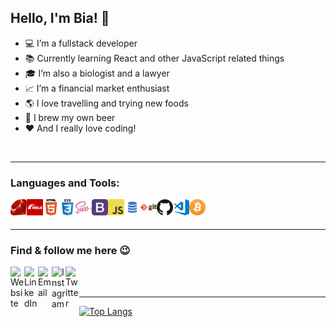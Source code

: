 ## Hello, I'm Bia! 👋

- 💻 I’m a fullstack developer
- 📚 Currently learning React and other JavaScript related things
- 🎓 I’m also a biologist and a lawyer 
- 📈 I’m a financial market enthusiast
- 🌎 I love travelling and trying new foods 
- 🍺 I brew my own beer 
- ❤️ And I really love coding! 

<br />
<hr>

### Languages and Tools:

<img align="left" alt="Ruby" width="26px" src="https://raw.githubusercontent.com/github/explore/80688e429a7d4ef2fca1e82350fe8e3517d3494d/topics/ruby/ruby.png" />
<img align="left" alt="Ruby on Rails" width="26px" src="https://raw.githubusercontent.com/github/explore/80688e429a7d4ef2fca1e82350fe8e3517d3494d/topics/rails/rails.png" />
<img align="left" alt="HTML5" width="26px" src="https://raw.githubusercontent.com/github/explore/80688e429a7d4ef2fca1e82350fe8e3517d3494d/topics/html/html.png" />
<img align="left" alt="CSS3" width="26px" src="https://raw.githubusercontent.com/github/explore/80688e429a7d4ef2fca1e82350fe8e3517d3494d/topics/css/css.png" />
<img align="left" alt="Sass" width="26px" src="https://raw.githubusercontent.com/github/explore/80688e429a7d4ef2fca1e82350fe8e3517d3494d/topics/sass/sass.png" />
<img align="left" alt="Bootstrap" width="26px" src="https://raw.githubusercontent.com/github/explore/80688e429a7d4ef2fca1e82350fe8e3517d3494d/topics/bootstrap/bootstrap.png">
<img align="left" alt="JavaScript" width="26px" src="https://raw.githubusercontent.com/github/explore/80688e429a7d4ef2fca1e82350fe8e3517d3494d/topics/javascript/javascript.png" />
<img align="left" alt="SQL" width="26px" src="https://raw.githubusercontent.com/github/explore/80688e429a7d4ef2fca1e82350fe8e3517d3494d/topics/sql/sql.png" />
<img align="left" alt="Git" width="26px" src="https://raw.githubusercontent.com/github/explore/80688e429a7d4ef2fca1e82350fe8e3517d3494d/topics/git/git.png" />
<img align="left" alt="GitHub" width="26px" src="https://raw.githubusercontent.com/github/explore/78df643247d429f6cc873026c0622819ad797942/topics/github/github.png" />
<img align="left" alt="Visual Studio Code" width="26px" src="https://raw.githubusercontent.com/github/explore/80688e429a7d4ef2fca1e82350fe8e3517d3494d/topics/visual-studio-code/visual-studio-code.png" />
<img align="left" alt="Bitcoin" width="26px" src="https://raw.githubusercontent.com/github/explore/80688e429a7d4ef2fca1e82350fe8e3517d3494d/topics/bitcoin/bitcoin.png">


<br />
<br />
<hr>

### Find & follow me here 😉

[<img align="left" alt="Website" width="22px" src="https://www.flaticon.com/svg/vstatic/svg/44/44386.svg?token=exp=1611615592~hmac=01d485c9c9ceb82f0ba59fb5cad2645e">](https://biacaram.github.io/portfolio/)
[<img align="left" alt="LinkedIn" width="22px" src="https://www.flaticon.com/svg/vstatic/svg/61/61109.svg?token=exp=1610559811~hmac=783743e1a5b857185899604ac3ae360c">](https://www.linkedin.com/in/biacaram/)
[<img align="left" alt="Email" width="22px" src="https://www.flaticon.com/svg/vstatic/svg/725/725643.svg?token=exp=1611615641~hmac=4deea15b2b567d2a8b1619f4b013cfda">](mailto:biacaram@hotmail.com)
[<img align="left" alt="Instagram" width="22px" src="https://www.flaticon.com/svg/vstatic/svg/1384/1384031.svg?token=exp=1611615725~hmac=96468ae1f7994b047457bcd7bc3f361d">](https://www.instagram.com/biacaram/)
[<img align="left" alt="Twitter" width="22px" src="https://www.flaticon.com/svg/vstatic/svg/733/733635.svg?token=exp=1611615695~hmac=b74539f1bda7b329eb636670bb88151b">](https://twitter.com/biacaram)

<br />
<br />
<hr>

<!-- [![Bia's github stats](https://github-readme-stats.vercel.app/api?username=biacaram&count_private=true&show_icons=true)](https://github.com/biacaram/github-readme-stats)
<br /> -->

[![Top Langs](https://github-readme-stats.vercel.app/api/top-langs/?username=biacaram&langs_count=6)](https://github.com/biacaram/github-readme-stats)

